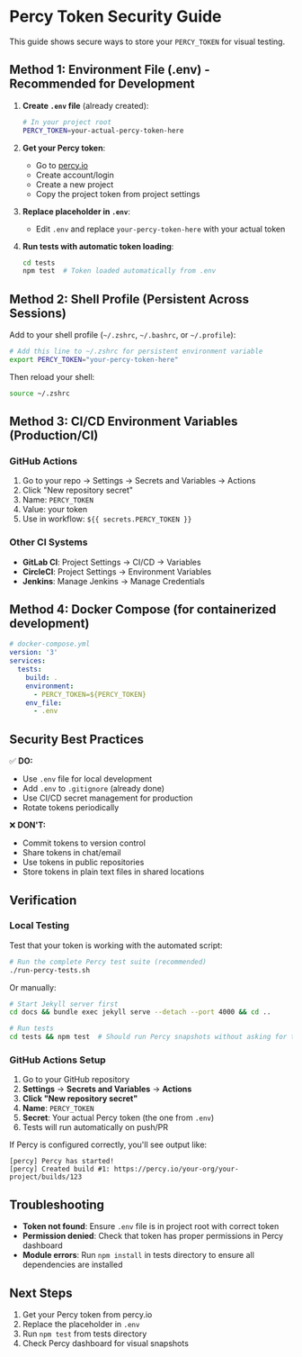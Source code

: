 # Percy Token Security Guide

This guide shows secure ways to store your `PERCY_TOKEN` for visual testing.

## Method 1: Environment File (.env) - Recommended for Development

1. **Create `.env` file** (already created):

   ```bash
   # In your project root
   PERCY_TOKEN=your-actual-percy-token-here
   ```

2. **Get your Percy token**:

   - Go to [percy.io](https://percy.io)
   - Create account/login
   - Create a new project
   - Copy the project token from project settings

3. **Replace placeholder in `.env`**:

   - Edit `.env` and replace `your-percy-token-here` with your actual token

4. **Run tests with automatic token loading**:

   ```bash
   cd tests
   npm test  # Token loaded automatically from .env
   ```

## Method 2: Shell Profile (Persistent Across Sessions)

Add to your shell profile (`~/.zshrc`, `~/.bashrc`, or `~/.profile`):

```bash
# Add this line to ~/.zshrc for persistent environment variable
export PERCY_TOKEN="your-percy-token-here"
```

Then reload your shell:

```bash
source ~/.zshrc
```

## Method 3: CI/CD Environment Variables (Production/CI)

### GitHub Actions

1. Go to your repo → Settings → Secrets and Variables → Actions
2. Click "New repository secret"
3. Name: `PERCY_TOKEN`
4. Value: your token
5. Use in workflow: `${{ secrets.PERCY_TOKEN }}`

### Other CI Systems

- **GitLab CI**: Project Settings → CI/CD → Variables
- **CircleCI**: Project Settings → Environment Variables
- **Jenkins**: Manage Jenkins → Manage Credentials

## Method 4: Docker Compose (for containerized development)

```yaml
# docker-compose.yml
version: '3'
services:
  tests:
    build: .
    environment:
      - PERCY_TOKEN=${PERCY_TOKEN}
    env_file:
      - .env
```

## Security Best Practices

✅ **DO:**

- Use `.env` file for local development
- Add `.env` to `.gitignore` (already done)
- Use CI/CD secret management for production
- Rotate tokens periodically

❌ **DON'T:**

- Commit tokens to version control
- Share tokens in chat/email
- Use tokens in public repositories
- Store tokens in plain text files in shared locations

## Verification

### Local Testing

Test that your token is working with the automated script:

```bash
# Run the complete Percy test suite (recommended)
./run-percy-tests.sh
```

Or manually:

```bash
# Start Jekyll server first
cd docs && bundle exec jekyll serve --detach --port 4000 && cd ..

# Run tests
cd tests && npm test  # Should run Percy snapshots without asking for token
```

### GitHub Actions Setup

1. Go to your GitHub repository
2. **Settings** → **Secrets and Variables** → **Actions**
3. **Click "New repository secret"**
4. **Name**: `PERCY_TOKEN`
5. **Secret**: Your actual Percy token (the one from `.env`)
6. Tests will run automatically on push/PR

If Percy is configured correctly, you'll see output like:

```
[percy] Percy has started!
[percy] Created build #1: https://percy.io/your-org/your-project/builds/123
```

## Troubleshooting

- **Token not found**: Ensure `.env` file is in project root with correct token
- **Permission denied**: Check that token has proper permissions in Percy dashboard
- **Module errors**: Run `npm install` in tests directory to ensure all dependencies are installed

## Next Steps

1. Get your Percy token from percy.io
2. Replace the placeholder in `.env`
3. Run `npm test` from tests directory
4. Check Percy dashboard for visual snapshots
